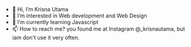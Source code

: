 - 👋 Hi, I’m Krisna Utama
- 👀 I’m interested in Web development and Web Design
- 🌱 I’m currently learning Javascript
- 📫 How to reach me? you found me at Instagram @_krisnautama, but iam don't use it very often.

<!---
krisnacaps/krisnacaps is a ✨ special ✨ repository because its `README.md` (this file) appears on your GitHub profile.
You can click the Preview link to take a look at your changes.
--->

